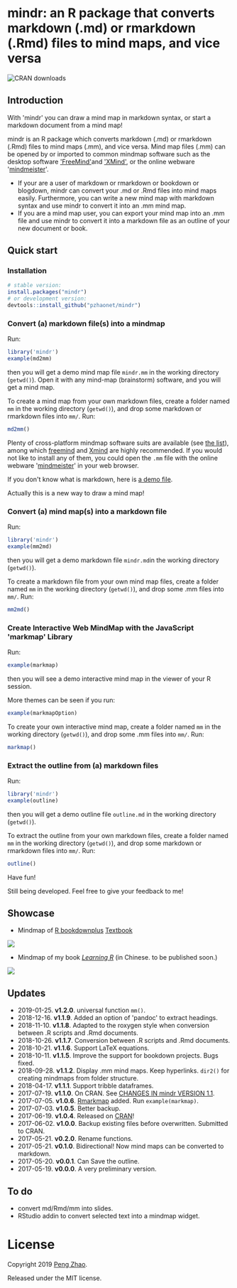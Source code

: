 # mindr: an R package that converts markdown (.md) or rmarkdown (.Rmd) files to mind maps, and vice versa

 ![CRAN downloads](http://cranlogs.r-pkg.org/badges/grand-total/mindr)

## Introduction

With 'mindr' you can draw a mind map in markdown syntax, or start a markdown document from a mind map!

mindr is an R package which converts markdown (.md) or rmarkdown (.Rmd) files to mind maps (.mm), and vice versa. Mind map files (.mm) can be opened by or imported to common mindmap software such as the desktop software ['FreeMind'](http://freemind.sourceforge.net/wiki/index.php/Main_Page)and ['XMind'](http://www.xmind.net), or the online webware '[mindmeister](https://www.mindmeister.com/)'.

- If your are a  user of markdown or  rmarkdown or bookdown or blogdown, mindr can convert your .md or .Rmd files into mind maps easily. Furthermore, you can write a new mind map with markdown syntax and use mindr to convert it into an .mm mind map.
- If you are a mind map user, you can export your mind map into an .mm file and use mindr to convert it into a markdown file as an outline of your new document or book.

## Quick start

### Installation

```R
# stable version:
install.packages("mindr")
# or development version:
devtools::install_github("pzhaonet/mindr")
```

### Convert (a) markdown file(s) into a mindmap 

Run: 

```R
library('mindr')
example(md2mm)
```
then you will get a demo mind map file `mindr.mm` in the working directory (`getwd()`). Open it with any mind-map (brainstorm) software, and you will get a mind map.

To create a mind map from your own markdown files, create a folder named `mm` in the working directory (`getwd()`), and drop some markdown or rmarkdown files into `mm/`. Run:

```R
md2mm()
```

Plenty of cross-platform mindmap software suits are available (see [the list](https://en.wikipedia.org/wiki/List_of_concept-_and_mind-mapping_software)), among which [freemind](http://freemind.sourceforge.net/wiki/index.php/Download) and [Xmind](http://www.xmind.net/download/win/) are highly recommended. If you would not like to install any of them, you could open the `.mm` file with the online webware '[mindmeister](https://www.mindmeister.com/)' in your web browser.

If you don't know what is markdown, here is [a demo file](https://github.com/pzhaonet/mindr/blob/master/inst/examples/md/bookdownplus1.md).

Actually this is a new way to draw a mind map!

### Convert (a) mind map(s) into a markdown file 

Run: 

```R
library('mindr')
example(mm2md)
```

then you will get a demo markdown file `mindr.md`in the working directory (`getwd()`). 

To create a markdown file from your own mind map files, create a folder named `mm` in the working directory (`getwd()`), and drop some .mm files into `mm/`. Run:

```R
mm2md()
```

### Create Interactive Web MindMap with the JavaScript 'markmap' Library

Run: 

```R
example(markmap)
```

then you will see a demo interactive mind map in the viewer of your R session. 

More themes can be seen if you run:

```R
example(markmapOption)
```

To create your own interactive mind map, create a folder named `mm` in the working directory (`getwd()`), and drop some .mm files into `mm/`. Run:

```R
markmap()
```

### Extract the outline from (a) markdown files

Run: 

```R
library('mindr')
example(outline)
```
then you will get a demo outline file `outline.md` in the working directory (`getwd()`). 

To extract the outline from your own markdown files, create a folder named `mm` in the working directory (`getwd()`), and drop some markdown or rmarkdown files into `mm/`. Run:

```R
outline()
```


Have fun!

Still being developed. Feel free to give your feedback to me!

## Showcase

- Mindmap of [R bookdownplus](https://github.com/pzhaonet/bookdownplus) [Textbook](https://github.com/pzhaonet/bookdownplus-textbook)

![](https://raw.githubusercontent.com/pzhaonet/mindr/master/showcase/mindr_bookdownplus.jpg)

- Mindmap of my book [*Learning R*](http://xuer.pzhao.net/) (in Chinese. to be published soon.)

![](https://raw.githubusercontent.com/pzhaonet/mindr/master/showcase/mindr_xuer.jpg)

## Updates

- 2019-01-25. **v1.2.0**. universal function `mm()`.
- 2018-12-16. **v1.1.9**. Added an option of 'pandoc' to extract headings.
- 2018-11-10. **v1.1.8**. Adapted to the roxygen style when conversion between .R scripts and .Rmd documents.
- 2018-10-26. **v1.1.7**. Conversion between .R scripts and .Rmd documents.
- 2018-10-21. **v1.1.6**. Support LaTeX equations.
- 2018-10-11. **v1.1.5**. Improve the support for bookdown projects. Bugs fixed.
- 2018-09-28. **v1.1.2**. Display .mm mind maps. Keep hyperlinks. `dir2()` for creating mindmaps from folder structure.
- 2018-04-17. **v1.1.1**. Support tribble dataframes.
- 2017-07-19. **v1.1.0**. On CRAN. See [CHANGES IN mindr VERSION 1.1](https://github.com/pzhaonet/mindr/releases/tag/v1.1).
- 2017-07-05. **v1.0.6**. [Rmarkmap](https://github.com/seifer08ms/Rmarkmap) added. Run `example(markmap)`.
- 2017-07-03. **v1.0.5**. Better backup.
- 2017-06-19. **v1.0.4**. Released on [CRAN](https://cran.r-project.org/web/packages/mindr)!
- 2017-06-02. **v1.0.0**. Backup existing files before overwritten. Submitted to CRAN.
- 2017-05-21. **v0.2.0**. Rename functions.
- 2017-05-21. **v0.1.0**. Bidirectional! Now mind maps can be converted to markdown.
- 2017-05-20. **v0.0.1**. Can Save the outline.
- 2017-05-19. **v0.0.0**. A very preliminary version.

## To do

- convert md/Rmd/mm into slides.
- RStudio addin to convert selected text into a mindmap widget.

# License

Copyright 2019 [Peng Zhao](http://pzhao.org).

Released under the MIT license.

